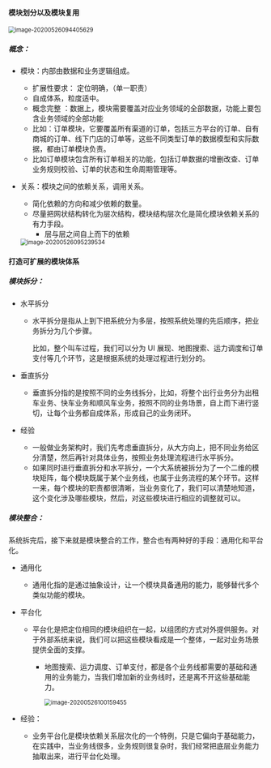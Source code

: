 #### 模块划分以及模块复用

<img src="C:\Users\ninggyang\AppData\Roaming\Typora\typora-user-images\image-20200526094405629.png" alt="image-20200526094405629" style="zoom:80%;" />



#####  概念：

* 模块：内部由数据和业务逻辑组成。

  * 扩展性要求： 定位明确，（单一职责）
  * 自成体系，粒度适中。
  *  概念完整 ：数据上，模块需要覆盖对应业务领域的全部数据，功能上要包含业务领域的全部功能
    * 比如：订单模块，它要覆盖所有渠道的订单，包括三方平台的订单、自有商城的订单、线下门店的订单等，这些不同类型订单的数据模型和实际数据，都由订单模块负责。
    * 比如订单模块包含所有订单相关的功能，包括订单数据的增删改查、订单业务规则校验、订单的状态和生命周期管理等。

* 关系：模块之间的依赖关系，调用关系。

  * 简化依赖的方向和减少依赖的数量。
  * 尽量把网状结构转化为层次结构，模块结构层次化是简化模块依赖关系的有力手段。
    * 层与层之间自上而下的依赖

  <img src="C:\Users\ninggyang\AppData\Roaming\Typora\typora-user-images\image-20200526095239534.png" alt="image-20200526095239534" style="zoom:80%;" />

#### 打造可扩展的模块体系

##### 	模块拆分：

 * 水平拆分

    * 水平拆分是指从上到下把系统分为多层，按照系统处理的先后顺序，把业务拆分为几个步骤。

      比如，整个叫车过程，我们可以分为 UI 展现、地图搜索、运力调度和订单支付等几个环节，这是根据系统的处理过程进行划分的。

 * 垂直拆分

    * 垂直拆分指的是按照不同的业务线拆分，比如，将整个出行业务分为出租车业务、快车业务和顺风车业务，按照不同的业务场景，自上而下进行竖切，让每个业务都自成体系，形成自己的业务闭环。

      

* 经验

    *  一般做业务架构时，我们先考虑垂直拆分，从大方向上，把不同业务给区分清楚，然后再针对具体业务，按照业务处理流程进行水平拆分。
    * 如果同时进行垂直拆分和水平拆分，一个大系统被拆分为了一个二维的模块矩阵，每个模块既属于某个业务线，也属于业务流程的某个环节。这样一来，每个模块的职责都很清晰，当业务变化了，我们可以清楚地知道，这个变化涉及哪些模块，然后，对这些模块进行相应的调整就可以。

#####   模块整合：

​	系统拆完后，接下来就是模块整合的工作，整合也有两种好的手段：通用化和平台化。

 * 通用化

   	* 通用化指的是通过抽象设计，让一个模块具备通用的能力，能够替代多个类似功能的模块。

 * 平台化

   * 平台化是把定位相同的模块组织在一起，以组团的方式对外提供服务。对于外部系统来说，我们可以把这些模块看成是一个整体，一起对业务场景提供全面的支撑。

     * 地图搜索、运力调度、订单支付，都是各个业务线都需要的基础和通用的业务能力，当我们增加新的业务线时，还是离不开这些基础能力。

       <img src="C:\Users\ninggyang\AppData\Roaming\Typora\typora-user-images\image-20200526100159455.png" alt="image-20200526100159455" style="zoom:80%;" />

* 经验：
  
  * 业务平台化是模块依赖关系层次化的一个特例，只是它偏向于基础能力，在实践中，当业务线很多，业务规则很复杂时，我们经常把底层业务能力抽取出来，进行平台化处理。